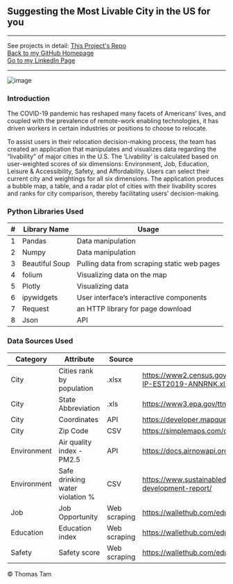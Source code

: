 ## Suggesting the Most Livable City in the US for you

---

See projects in detail:
[This Project's Repo](https://github.com/skyrockets-21/Livable-Cities) \
[Back to my GitHub Homepage](https://skyrockets-21.github.io/) \
[Go to my LinkedIn Page](https://www.linkedin.com/in/thomasyctam/) 

---

![image](https://user-images.githubusercontent.com/22537687/152666033-a97da2d3-b008-4cf4-8493-92fbe2f296d0.png)


### Introduction
The COVID-19 pandemic has reshaped many facets of Americans’ lives, and coupled
with the prevalence of remote-work enabling technologies, it has driven workers in
certain industries or positions to choose to relocate.

To assist users in their relocation decision-making process, the team has created an application
that manipulates and visualizes data regarding the “livability” of major cities in the U.S. The
‘Livability’ is calculated based on user-weighted scores of six dimensions: Environment, Job,
Education, Leisure & Accessibility, Safety, and Affordability. Users can select their current city
and weightings for all six dimensions. The application produces a bubble map, a table, and a
radar plot of cities with their livability scores and ranks for city comparison, thereby facilitating
users’ decision-making.

### Python Libraries Used
|#| Library Name| Usage|
|--|--|--|
|1 |Pandas |Data manipulation
|2 |Numpy |Data manipulation
|3 |Beautiful Soup |Pulling data from scraping static web pages
|4 |folium |Visualizing data on the map
|5 |Plotly |Visualizing data
|6 |ipywidgets |User interface’s interactive components
|7 |Request |an HTTP library for page download
|8 |Json |API


### Data Sources Used
|Category |Attribute	|Source 	|URL
|--|--|--|--|
|City	|Cities rank by population	|.xlsx 	|https://www2.census.gov/programs-surveys/popest/tables/2010-2019/cities/totals/SUB-IP-EST2019-ANNRNK.xlsx 
|City|State Abbreviation 	|.xls	|https://www3.epa.gov/ttnairs1/airsaqsORIG/manuals/State%20and%20County%20Codes.xls 
|City	|Coordinates	|API	|https://developer.mapquest.com/documentation/open/ 
|City	|Zip Code	|CSV	|https://simplemaps.com/data/us-zips
|Environment| Air quality index - PM2.5	|API	|https://docs.airnowapi.org/
|Environment|Safe drinking water violation %	|CSV	|https://www.sustainabledevelopment.report/reports/2019-us-cities-sustainable-development-report/
|Job	|Job Opportunity	|Web scraping	|https://wallethub.com/edu/best-cities-for-jobs/2173 
|Education 	|Education index	|Web scraping	|https://wallethub.com/edu/e/most-and-least-educated-cities/6656 
|Safety|	Safety score|Web scraping	|https://wallethub.com/edu/safest-cities-in-america/41926 

&copy; Thomas Tam
